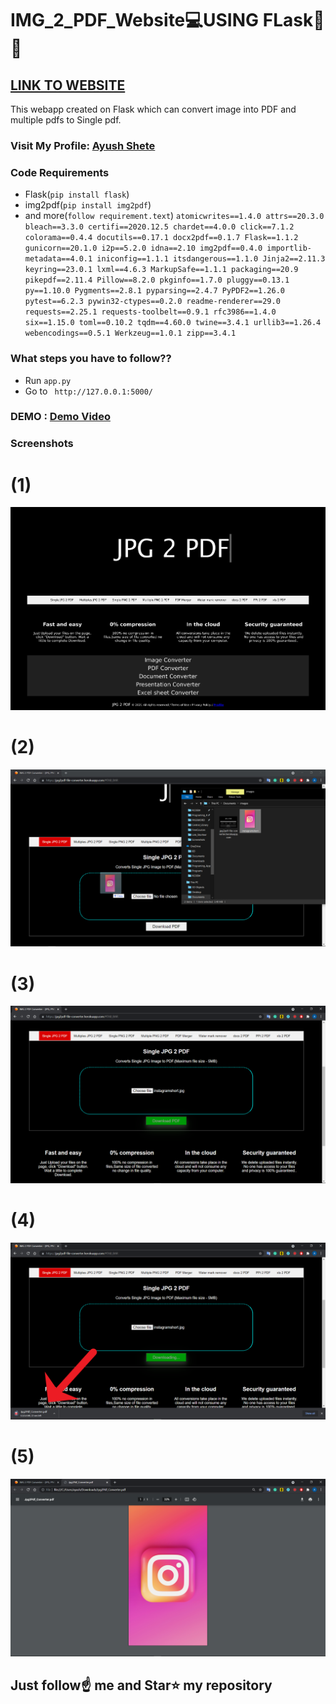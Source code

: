 # IMG_2_PDF_Website💻USING FLask🐍🐍
## [LINK TO WEBSITE](https://jpg2pdf-file-converter.herokuapp.com/)

This webapp created on Flask which can convert image into PDF and multiple pdfs to Single pdf.

### Visit My Profile: [Ayush Shete](https://in.linkedin.com/in/ayushshete)

### Code Requirements
- Flask(`pip install flask`)
- img2pdf(`pip install img2pdf`)
- and more(`follow requirement.text`)
      `atomicwrites==1.4.0
      attrs==20.3.0
      bleach==3.3.0
      certifi==2020.12.5
      chardet==4.0.0
      click==7.1.2
      colorama==0.4.4
      docutils==0.17.1
      docx2pdf==0.1.7
      Flask==1.1.2
      gunicorn==20.1.0
      i2p==5.2.0
      idna==2.10
      img2pdf==0.4.0
      importlib-metadata==4.0.1
      iniconfig==1.1.1
      itsdangerous==1.1.0
      Jinja2==2.11.3
      keyring==23.0.1
      lxml==4.6.3
      MarkupSafe==1.1.1
      packaging==20.9
      pikepdf==2.11.4
      Pillow==8.2.0
      pkginfo==1.7.0
      pluggy==0.13.1
      py==1.10.0
      Pygments==2.8.1
      pyparsing==2.4.7
      PyPDF2==1.26.0
      pytest==6.2.3
      pywin32-ctypes==0.2.0
      readme-renderer==29.0
      requests==2.25.1
      requests-toolbelt==0.9.1
      rfc3986==1.4.0
      six==1.15.0
      toml==0.10.2
      tqdm==4.60.0
      twine==3.4.1
      urllib3==1.26.4
      webencodings==0.5.1
      Werkzeug==1.0.1
      zipp==3.4.1`
      

### What steps you have to follow??

- Run `app.py`
- Go to ` http://127.0.0.1:5000/`

### DEMO : [Demo Video](https://www.linkedin.com/embed/feed/update/urn:li:ugcPost:6795355074357985280?compact=1)

### Screenshots <br>
# (1)
![](images/jpg2pdf-file-converter.herokuapp.com.jpg)
# (2)
![](images/Screenshot%20(386).png)
# (3)
![](images/Screenshot%20(387).png)
# (4)
![](images/Screenshot%20(388).png)
# (5)
![](images/Screenshot%20(389).png)

## Just follow☝️ me and Star⭐ my repository 
